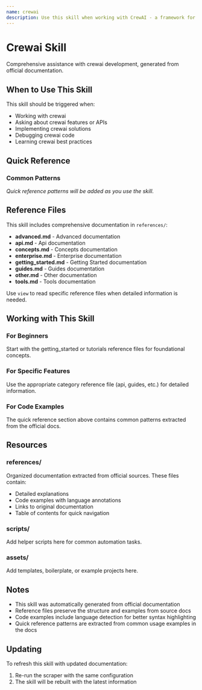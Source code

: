 ```yaml
---
name: crewai
description: Use this skill when working with CrewAI - a framework for building multi-agent AI systems. Helpful for creating AI agents, defining tasks, managing workflows, and orchestrating multi-agent collaborations.
---
```


# Crewai Skill

Comprehensive assistance with crewai development, generated from official documentation.

## When to Use This Skill

This skill should be triggered when:
- Working with crewai
- Asking about crewai features or APIs
- Implementing crewai solutions
- Debugging crewai code
- Learning crewai best practices

## Quick Reference

### Common Patterns

*Quick reference patterns will be added as you use the skill.*

## Reference Files

This skill includes comprehensive documentation in `references/`:

- **advanced.md** - Advanced documentation
- **api.md** - Api documentation
- **concepts.md** - Concepts documentation
- **enterprise.md** - Enterprise documentation
- **getting_started.md** - Getting Started documentation
- **guides.md** - Guides documentation
- **other.md** - Other documentation
- **tools.md** - Tools documentation

Use `view` to read specific reference files when detailed information is needed.

## Working with This Skill

### For Beginners
Start with the getting_started or tutorials reference files for foundational concepts.

### For Specific Features
Use the appropriate category reference file (api, guides, etc.) for detailed information.

### For Code Examples
The quick reference section above contains common patterns extracted from the official docs.

## Resources

### references/
Organized documentation extracted from official sources. These files contain:
- Detailed explanations
- Code examples with language annotations
- Links to original documentation
- Table of contents for quick navigation

### scripts/
Add helper scripts here for common automation tasks.

### assets/
Add templates, boilerplate, or example projects here.

## Notes

- This skill was automatically generated from official documentation
- Reference files preserve the structure and examples from source docs
- Code examples include language detection for better syntax highlighting
- Quick reference patterns are extracted from common usage examples in the docs

## Updating

To refresh this skill with updated documentation:
1. Re-run the scraper with the same configuration
2. The skill will be rebuilt with the latest information
